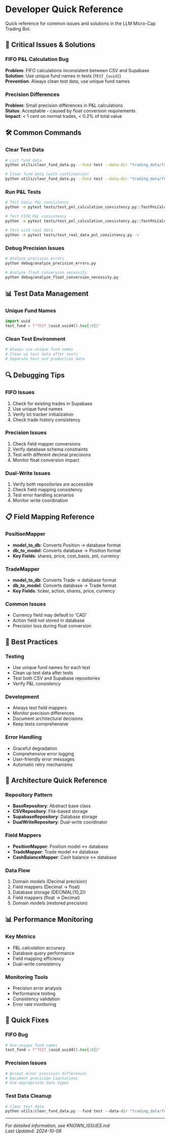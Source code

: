 # Developer Quick Reference

Quick reference for common issues and solutions in the LLM Micro-Cap Trading Bot.

## 🚨 Critical Issues & Solutions

### FIFO P&L Calculation Bug
**Problem**: FIFO calculations inconsistent between CSV and Supabase  
**Solution**: Use unique fund names in tests (`TEST_{uuid}`)  
**Prevention**: Always clean test data, use unique fund names

### Precision Differences
**Problem**: Small precision differences in P&L calculations  
**Status**: Acceptable - caused by float conversion requirements  
**Impact**: < 1 cent on normal trades, < 0.2% of total value

## 🛠️ Common Commands

### Clear Test Data
```bash
# List fund data
python utils/clear_fund_data.py --fund test --data-dir "trading_data/funds/TEST" --list

# Clear fund data (with confirmation)
python utils/clear_fund_data.py --fund test --data-dir "trading_data/funds/TEST" --confirm
```

### Run P&L Tests
```bash
# Test basic P&L consistency
python -m pytest tests/test_pnl_calculation_consistency.py::TestPnLCalculationConsistency::test_basic_pnl_calculation_consistency -v

# Test FIFO P&L consistency
python -m pytest tests/test_pnl_calculation_consistency.py::TestPnLCalculationConsistency::test_fifo_pnl_calculation_consistency -v

# Test with real data
python -m pytest tests/test_real_data_pnl_consistency.py -v
```

### Debug Precision Issues
```bash
# Analyze precision errors
python debug/analyze_precision_errors.py

# Analyze float conversion necessity
python debug/analyze_float_conversion_necessity.py
```

## 📊 Test Data Management

### Unique Fund Names
```python
import uuid
test_fund = f"TEST_{uuid.uuid4().hex[:8]}"
```

### Clean Test Environment
```python
# Always use unique fund names
# Clean up test data after tests
# Separate test and production data
```

## 🔍 Debugging Tips

### FIFO Issues
1. Check for existing trades in Supabase
2. Use unique fund names
3. Verify lot tracker initialization
4. Check trade history consistency

### Precision Issues
1. Check field mapper conversions
2. Verify database schema constraints
3. Test with different decimal precisions
4. Monitor float conversion impact

### Dual-Write Issues
1. Verify both repositories are accessible
2. Check field mapping consistency
3. Test error handling scenarios
4. Monitor write coordination

## 📋 Field Mapping Reference

### PositionMapper
- **model_to_db**: Converts Position → database format
- **db_to_model**: Converts database → Position format
- **Key Fields**: shares, price, cost_basis, pnl, currency

### TradeMapper
- **model_to_db**: Converts Trade → database format
- **db_to_model**: Converts database → Trade format
- **Key Fields**: ticker, action, shares, price, currency

### Common Issues
- Currency field may default to 'CAD'
- Action field not stored in database
- Precision loss during float conversion

## 🎯 Best Practices

### Testing
- Use unique fund names for each test
- Clean up test data after tests
- Test both CSV and Supabase repositories
- Verify P&L consistency

### Development
- Always test field mappers
- Monitor precision differences
- Document architectural decisions
- Keep tests comprehensive

### Error Handling
- Graceful degradation
- Comprehensive error logging
- User-friendly error messages
- Automatic retry mechanisms

## 🔧 Architecture Quick Reference

### Repository Pattern
- **BaseRepository**: Abstract base class
- **CSVRepository**: File-based storage
- **SupabaseRepository**: Database storage
- **DualWriteRepository**: Dual-write coordinator

### Field Mappers
- **PositionMapper**: Position model ↔ database
- **TradeMapper**: Trade model ↔ database
- **CashBalanceMapper**: Cash balance ↔ database

### Data Flow
1. Domain models (Decimal precision)
2. Field mappers (Decimal → float)
3. Database storage (DECIMAL(10,2))
4. Field mappers (float → Decimal)
5. Domain models (restored precision)

## 📊 Performance Monitoring

### Key Metrics
- P&L calculation accuracy
- Database query performance
- Field mapping efficiency
- Dual-write consistency

### Monitoring Tools
- Precision error analysis
- Performance testing
- Consistency validation
- Error rate monitoring

## 🚀 Quick Fixes

### FIFO Bug
```python
# Use unique fund names
test_fund = f"TEST_{uuid.uuid4().hex[:8]}"
```

### Precision Issues
```python
# Accept minor precision differences
# Document precision limitations
# Use appropriate data types
```

### Test Data Cleanup
```python
# Clear test data
python utils/clear_fund_data.py --fund test --data-dir "trading_data/funds/TEST" --confirm
```

---

*For detailed information, see KNOWN_ISSUES.md*  
*Last Updated: 2024-10-08*
